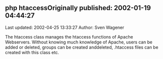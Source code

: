 ## php htaccessOriginally published: 2002-01-19 04:44:27 
Last updated: 2002-04-25 13:33:27 
Author: Sven Wagener 
 
The htaccess class manages the htaccess functions of Apache Webservers. Without knowing much knowledge of Apache, users can be added or deleted, groups can be created anddeleted, .htaccess files can be created with this class etc.
